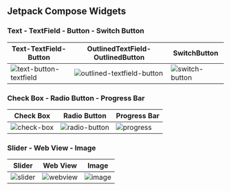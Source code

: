 ## Jetpack Compose Widgets

### Text - TextField - Button - Switch Button

| Text-TextField-Button          | OutlinedTextField-OutlinedButton     |  SwitchButton    |
| ------------------------- | ------------------------- | ------------------------- |
| ![text-button-textfield](https://github.com/mendess12/JetpackComposeWidgets/assets/76566952/e3d364e9-c7e3-4d4b-a5bc-e13192d90caf) | ![outlined-textfield-button](https://github.com/mendess12/JetpackComposeWidgets/assets/76566952/258061de-0a57-45a6-88a5-8cb483e77b05) | ![switch-button](https://github.com/mendess12/JetpackComposeWidgets/assets/76566952/57dcb54a-adf0-4417-94c6-89d22fa183be) |

### Check Box - Radio Button - Progress Bar

| Check Box          | Radio Button    | Progress Bar   |
| ------------------------- | ------------------------- | ------------------------- |
| ![check-box](https://github.com/mendess12/JetpackComposeWidgets/assets/76566952/fc20fd8f-a5e5-49b3-9e29-dbb46a525ee2) | ![radio-button](https://github.com/mendess12/JetpackComposeWidgets/assets/76566952/da5b6f77-fe46-4c37-bbfb-fb4109656d52) | ![progress](https://github.com/mendess12/JetpackComposeWidgets/assets/76566952/04f27c19-e2ce-490a-9a11-a289ddb45144) |

### Slider - Web View - Image

| Slider         | Web View   | Image    |
| ------------------------- | ------------------------- | ------------------------- |
| ![slider](https://github.com/mendess12/JetpackComposeWidgets/assets/76566952/5cbc213a-689d-4043-ab7f-ba4dfc915d99) |![webview](https://github.com/mendess12/JetpackComposeWidgets/assets/76566952/58f7bda0-9a52-4e8e-8ef2-e95ffbdd2eb5) | ![image](https://github.com/mendess12/JetpackComposeWidgets/assets/76566952/7ecc9edf-1432-476b-a9b8-55d425e53c6d) |
